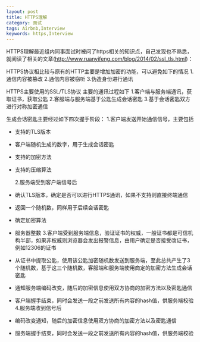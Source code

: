 ```yaml
---
layout: post
title: HTTPS理解
category: 面试
tags: Airbnb,Interview
keywords: https,Interview
---
```

HTTPS理解最近组内同事面试时被问了https相关的知识点，自己发现也不熟悉，就阅读了相关的文章(http://www.ruanyifeng.com/blog/2014/02/ssl_tls.html)：

HTTPS协议相比较与原有的HTTP主要是增加加密的功能，可以避免如下的情况
1.通信内容被篡改
2.通信内容被窃听
3.伪造身份进行通讯

HTTPS主要使用的SSL/TLS协议
主要的通讯过程如下
    1.客户端与服务端通讯，获取证书，获取公匙
    2.客服端与服务端基于公匙生成会话密匙
    3.基于会话密匙双方进行对称加密通信

生成会话密匙主要经过如下四次握手阶段：
    1.客户端发送开始通信信号，主要包括
*  支持的TLS版本
* 客户端随机生成的数字，用于生成会话密匙
* 支持的加密方法
* 支持的压缩算法
    
    2.服务端受到客户端信号后
*  确认TLS版本，确定是否可以进行HTTPS通讯，如果不支持则直接终端通信
* 返回一个随机数，同样用于后续会话密匙
* 确定加密算法
* 服务器整数
    3.客户端受到服务端信息，验证证书的权威，一般证书都是可信机构半部，如果非权威则浏览器会发出报警信息，由用户确定是否接受改证书，例如12306的证书
*  从证书中提取公匙，使用该公匙加密随机数发送到服务端，至此总共产生了3个随机数，基于这三个随机数，客服端和服务端使用商定的加密方法生成会话密匙
* 通知服务端编码改变，随后的加密信息使用双方协商的加密方法以及密匙通信
* 客户端握手结束，同时会发送一段之前发送所有内容的hash值，供服务端校验
    4.服务端收到信号后
*  编码改变通知，随后的加密信息使用双方协商的加密方法以及密匙通信
* 服务端握手结束，同时会发送一段之前发送所有内容的hash值，供服务端校验
